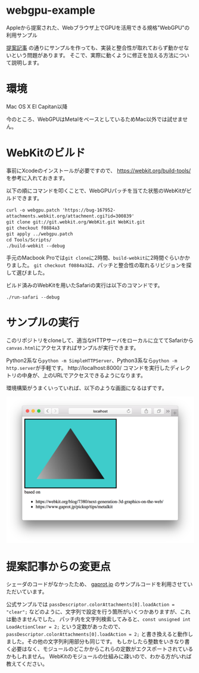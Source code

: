 # webgpu-example
Appleから提案された、Webブラウザ上でGPUを活用できる規格"WebGPU"の利用サンプル

[提案記事](https://webkit.org/blog/7380/next-generation-3d-graphics-on-the-web/)
の通りにサンプルを作っても、実装と整合性が取れておらず動かせないという問題があります。
そこで、実際に動くように修正を加える方法について説明します。

# 環境
Mac OS X El Capitan以降

今のところ、WebGPUはMetalをベースとしているためMac以外では試せません。

# WebKitのビルド
事前にXcodeのインストールが必要ですので、 https://webkit.org/build-tools/ を参考に入れておきます。

以下の順にコマンドを叩くことで、WebGPUパッチを当てた状態のWebKitがビルドできます。

```
curl -o webgpu.patch 'https://bug-167952-attachments.webkit.org/attachment.cgi?id=300839'
git clone git://git.webkit.org/WebKit.git WebKit.git
git checkout f0884a3
git apply ../webgpu.patch
cd Tools/Scripts/
./build-webkit --debug
```

手元のMacbook Proでは`git clone`に2時間、`build-webkit`に2時間ぐらいかかりました。
`git checkout f0884a3`は、パッチと整合性の取れるリビジョンを探して選びました。

ビルド済みのWebKitを用いたSafariの実行は以下のコマンドです。

```
./run-safari --debug
```

# サンプルの実行
このリポジトリをcloneして、適当なHTTPサーバをローカルに立ててSafariから`canvas.html`にアクセスすればサンプルが実行できます。

Python2系なら`python -m SimpleHTTPServer`、Python3系なら`python -m http.server`が手軽です。
http://localhost:8000/
コマンドを実行したディレクトリの中身が、上のURLでアクセスできるようになります。

環境構築がうまくいっていれば、以下のような画面になるはずです。

![WebGPU first sample](./webgpufirst.png)

# 提案記事からの変更点
シェーダのコードがなかったため、 [gaprot.jp](https://www.gaprot.jp/pickup/tips/metalkit) のサンプルコードを利用させていただいています。

公式サンプルでは
`passDescriptor.colorAttachments[0].loadAction = "clear";`
などのように、文字列で設定を行う箇所がいくつかありますが、これは動きませんでした。
パッチ内を文字列検索してみると、`const unsigned int LoadActionClear = 2;`
という定数があったので、`passDescriptor.colorAttachments[0].loadAction = 2;`
と書き換えると動作しました。その他の文字列利用部分も同じです。
もしかしたら整数をいきなり書く必要はなく、モジュールのどこかからこれらの定数がエクスポートされているかもしれません。
WebKitのモジュールの仕組みに疎いので、わかる方がいれば教えてください。
